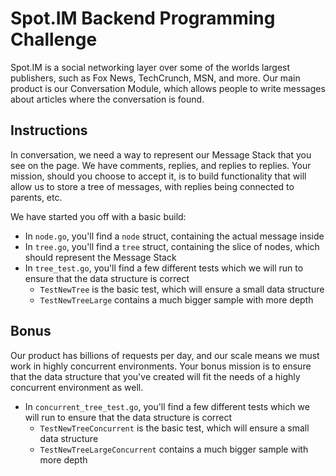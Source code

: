 # Spot.IM Backend Programming Challenge

Spot.IM is a social networking layer over some of the worlds largest publishers, such as Fox News, TechCrunch, MSN, and more. Our main product is our Conversation Module, which allows people to write messages about articles where the conversation is found.

## Instructions

In conversation, we need a way to represent our Message Stack that you see on the page. We have comments, replies, and replies to replies. Your mission, should you choose to accept it, is to build functionality that will allow us to store a tree of messages, with replies being connected to parents, etc.

We have started you off with a basic build:
- In `node.go`, you'll find a `node` struct, containing the actual message inside
- In `tree.go`, you'll find a `tree` struct, containing the slice of nodes, which should represent the Message Stack
- In `tree_test.go`, you'll find a few different tests which we will run to ensure that the data structure is correct
  - `TestNewTree` is the basic test, which will ensure a small data structure
  - `TestNewTreeLarge` contains a much bigger sample with more depth

## Bonus

Our product has billions of requests per day, and our scale means we must work in highly concurrent environments. Your bonus mission is to ensure that the data structure that you've created will fit the needs of a highly concurrent environment as well.

- In `concurrent_tree_test.go`, you'll find a few different tests which we will run to ensure that the data structure is correct
  - `TestNewTreeConcurrent` is the basic test, which will ensure a small data structure
  - `TestNewTreeLargeConcurrent` contains a much bigger sample with more depth
